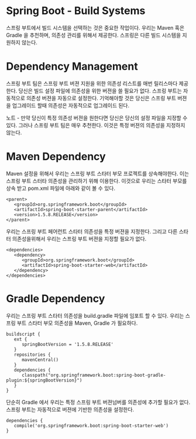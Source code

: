# Spring Boot - Build Systems

스프링 부트에서 빌드 시스템을 선택하는 것은 중요한 작업이다. 우리는 Maven 혹은 Gradle 을 추천하며, 의존성 관리를 위해서 제공한다. 스프링은 다른 빌드 시스템을 지원하지 않는다. 

# Dependency Management

스프링 부트 팀은 스프링 부트 버젼 지원을 위한 의존성 리스트를 매번 릴리스마다 제공한다. 당신은 빌드 설정 파일에 의존성을 위한 버젼을 쓸 필요가 없다. 스프링 부트는 자동적으로 의존성 버젼을 자동으로 설정한다. 기억해야할 것은 당신은 스프링 부트 버젼을 업그레이드 할때 의존성은 자동적으로 업그레이드 된다. 

노트 - 만약 당신이 특정 의존성 버젼을 원한다면 당신은 당신의 설정 파일을 지정할 수 있다. 그러나 스프링 부트 팀은 매우 추천한다. 이것은 특정 버젼의 의존성을 지정하지 않는다. 

# Maven Dependency

Maven 설정을 위해서 우리는 스프링 부트 스타터 부모 프로젝트를 상속해야한다. 이는 스프링 부트 스터타 의존성을 관리하기 위해 이용한다. 이것으로 우리는 스타터 부모를 상속 받고 pom.xml 파일에 아래와 같이 볼 수 있다. 

```
<parent>
   <groupId>org.springframework.boot</groupId>
   <artifactId>spring-boot-starter-parent</artifactId>
   <version>1.5.8.RELEASE</version>
</parent>
```

우리는 스프링 부트 페어런트 스타터 의존성을 특정 버젼을 지정한다. 그리고 다른 스타터 의존성을위해서 우리는 스프링 부트 버젼을 지정할 필요가 없다. 

```
<dependencies>
   <dependency>
      <groupId>org.springframework.boot</groupId>
      <artifactId>spring-boot-starter-web</artifactId>
   </dependency>
</dependencies>
```

# Gradle Dependency

우리는 스프링 부트 스타터 의존성을 build.gradle 파일에 임포트 할 수 있다. 우리는 스프링 부트 스타터 부모 의존성을 Maven, Gradle 가 필요하다. 

```
buildscript {
   ext {
      springBootVersion = '1.5.8.RELEASE'
   }
   repositories {
      mavenCentral()
   }
   dependencies {
      classpath("org.springframework.boot:spring-boot-gradle-plugin:${springBootVersion}")
   }
}
```

단순히 Gradle 에서 우리는 특정 스프링 부트 버젼넘버를 의존성에 추가할 필요가 없다. 스프링 부트는 자동적으로 버젼에 기반한 의존성을 설정한다.

```
dependencies {
   compile('org.springframework.boot:spring-boot-starter-web')
}
```

